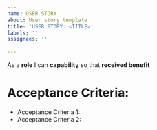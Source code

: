 ```yaml
---
name: USER STORY
about: User story template
title: 'USER STORY: <TITLE>'
labels: ''
assignees: ''

---
```


As a **role** I can **capability** so that **received benefit**

# Acceptance Criteria:
- Acceptance Criteria 1: 
- Acceptance Criteria 2:
